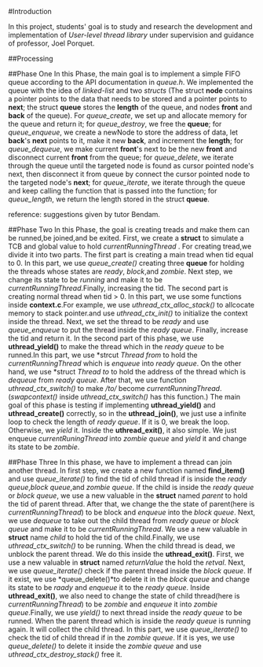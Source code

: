 #Introduction

In this project, students' goal is to study and research the 
development and implementation of *User-level thread library*
under supervision and guidance of professor, Joel Porquet.

##Processing

##Phase One
In this Phase, the main goal is to implement a simple FIFO
queue according to the API documentation in *queue.h*. 
We implemented the queue with the idea of *linked-list* 
and two *structs* (The struct **node** contains a pointer
points to the data that needs to be stored and a pointer
points to **next**; the struct **queue** stores the **length**
of the queue, and nodes **front** and **back** of the queue). 
For *queue_create*, we set up and allocate memory for the queue 
and return it; for *queue_destroy*, we free the **queue**;
for *queue_enqueue*, we create a newNode to store the 
address of data, let **back**'s **next** points to it, make it
new **back**, and increment the **length**; for *queue_dequeue*,
we make current **front**'s next to be the new **front** and 
disconnect current **front** from the queue; for *queue_delete*, 
we iterate through the queue until the targeted node is found as 
cursor pointed node's next, then disconnect it from queue by 
connect the cursor pointed node to the targeted node's **next**;
for *queue_iterate*, we iterate through the queue and keep calling
the function that is passed into the function; for *queue_length*,
we return the length stored in the struct **queue**.


reference: suggestions given by tutor Bendam.

##Phase Two
   In this Phase, the goal is creating treads and make them can be
runned,be joined,and be exited. 
   First, we create a **struct** to simulate a TCB and global value to 
hold *currentRunningThread* .
   For creating tread,we divide it into two parts. The first part is 
creating a main tread when tid equal to 0. In this part, we use *queue_create()*
creating three **queue** for holding the threads whose states are *ready*, 
*block*,and *zombie*. Next step, we change its state to be *running* and 
make it to be *currentRunningThread*.Finally, increasing the tid. The second 
part is creating normal thread when tid > 0. In this part, we use some functions
inside **context.c**.For example, we use *uthread_ctx_alloc_stack()* to allcocate 
memory to stack pointer.and use *uthread_ctx_init()* to initialize the context 
inside the thread. Next, we set the thread to be *ready* and use *queue_enqueue* 
to put the thread inside the *ready queue*. Finally, increase the tid and return
it.
  In the second part of this phase, we use **uthread_yield()** to make the 
thread which in the *ready queue* to be runned.In this part, we use
*strcut *Thread from* to hold the *currentRunningThread* which is *enqueue* into
*ready queue*. On the other hand, we use *struct *Thread to* to hold the address 
of the thread which is *dequeue* from *ready queue*. After that, we use function
*uthread_ctx_switch()* to make */to/* become *currentRunningThread*. (*swapcontext()*
inside *uthread_ctx_switch()* has this function.)
  The main goal of this phase is testing if implementing **uthread_yield()** and 
**uthread_create()** correctly, so in the **uthread_join()**, we just use a 
infinite loop to check the length of *ready queue*. If it is 0, we break the loop.
Otherwise, we *yield* it. Inside the **uthread_exit()**, it also simple. We just
enqueue *currentRuningThread* into *zombie queue* and *yield* it and change its 
state to be *zombie*.

##Phase Three
   In this phase, we have to implement a thread can join another thread. In first step,
we create a new function named **find_item()** and use *queue_iterate()* to find the
tid of child thread if is inside the *ready queue*,*block queue*,and *zombie queue*.
If the child is inside the *ready queue* or *block queue*, we use a new valuable in 
the **struct** named *parent* to hold the tid of parent thread. After that, we change
the the state of parent(here is *currentRunningThread*) to be block and  *enqueue*
into the *block queue*. Next, we use *dequeue* to take out the child thread from
*ready queue* or *block queue* and make it to be *currentRunningThread*. We use a 
new valuable in **struct** name *child* to hold the tid of the child.Finally, we
use *uthread_ctx_switch()* to be running. 
  When the child thread is dead, we unblock the parent thread. We do this inside 
the **uthread_exit()**. First, we use a new valuable in **struct** named 
*returnValue* the hold the *retval*. Next, we use *queue_iterate()* 
check if the parent thread inside the *block queue*. If it exist, we use 
*queue_delete()*to delete it in the *block queue* and change its state to be *raady* 
and *enqueue* it to the *ready queue*. Inside **uthread_exit()**, we also need to 
change the state of child thread(here is *currentRunningThread*) to be *zombie* and 
*enqueue* it into *zombie queue*.Finally, we use *yield()* to next 
thread inside the *ready queue* to be runned. 
  When the parent thread which is inside the *ready queue* is running again. It will
 collect the child thread. In this part, we use *queue_iterate()* to check the tid 
 of child thread if in the *zombie queue*. If it is yes, we use *queue_delete()* to 
 delete it inside the *zombie queue* and use *uthread_ctx_destroy_stack()* free it.



